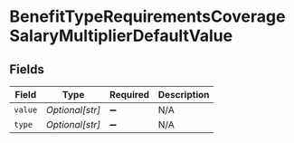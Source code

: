 # BenefitTypeRequirementsCoverageSalaryMultiplierDefaultValue


## Fields

| Field              | Type               | Required           | Description        |
| ------------------ | ------------------ | ------------------ | ------------------ |
| `value`            | *Optional[str]*    | :heavy_minus_sign: | N/A                |
| `type`             | *Optional[str]*    | :heavy_minus_sign: | N/A                |